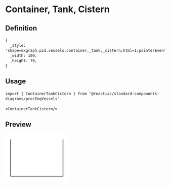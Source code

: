 # Container, Tank, Cistern

## Definition

```
{
  _style: 'shape=mxgraph.pid.vessels.container,_tank,_cistern;html=1;pointerEvents=1;align=center;verticalLabelPosition=bottom;verticalAlign=top;dashed=0;',
  _width: 100,
  _height: 70,
}
```

## Usage

```
import { ContainerTankCistern } from '@reactiac/standard-components-diagrams/procEngVessels'

<ContainerTankCistern/>
```

## Preview

<img src="./container-tank-cistern.png" width="200"/>
